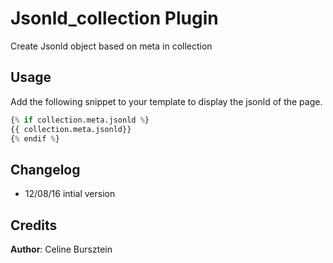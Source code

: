 # Jsonld_collection Plugin

Create Jsonld object based on meta in collection

## Usage

Add the following snippet to your template to display the jsonld of the page.

```python
{% if collection.meta.jsonld %}
{{ collection.meta.jsonld}}
{% endif %}
```

## Changelog

- 12/08/16 intial version

## Credits

**Author**: Celine Bursztein
